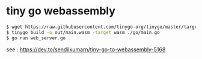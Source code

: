 # tiny go  webassembly

```bash
$ wget https://raw.githubusercontent.com/tinygo-org/tinygo/master/targets/wasm_exec.js
$ tinygo build -o out/main.wasm -target wasm ./go/main.go
$ go run web_server.go
```


see : https://dev.to/sendilkumarn/tiny-go-to-webassembly-5168



